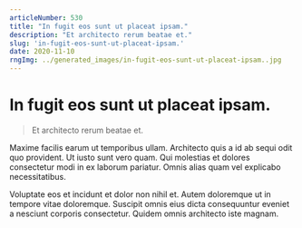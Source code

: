 ```yaml
---
articleNumber: 530
title: "In fugit eos sunt ut placeat ipsam."
description: "Et architecto rerum beatae et."
slug: 'in-fugit-eos-sunt-ut-placeat-ipsam.'
date: 2020-11-10
rngImg: ../generated_images/in-fugit-eos-sunt-ut-placeat-ipsam..jpg
---
```


# In fugit eos sunt ut placeat ipsam.

> Et architecto rerum beatae et.

Maxime facilis earum ut temporibus ullam. Architecto quis a id ab sequi odit quo provident. Ut iusto sunt vero quam. Qui molestias et dolores consectetur modi in ex laborum pariatur. Omnis alias quam vel explicabo necessitatibus.
 Voluptate eos et incidunt et dolor non nihil et. Autem doloremque ut in tempore vitae doloremque. Suscipit omnis eius dicta consequuntur eveniet a nesciunt corporis consectetur. Quidem omnis architecto iste magnam.
